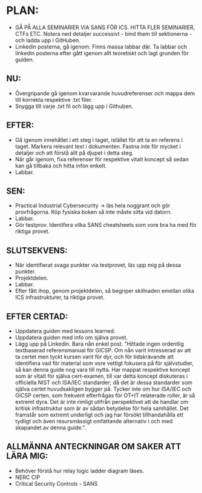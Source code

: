 # PLAN:
- GÅ PÅ ALLA SEMINARIER VIA SANS FÖR ICS. HITTA FLER SEMINARIER, CTFs ETC. Notera ned detaljer successivt - bind them till sektionerna - och ladda upp i GitHuben.
- Linkedin posterna, gå igenom. Finns massa labbar där. Ta labbar och linkedin posterna efter gått igenom allt teoretiskt och lagt grunden för guiden.

## NU:
- Övergripande gå igenom kvarvarande huvudreferenser och mappa dem till korrekta respektive .txt filer.
- Snygga till varje .txt fil och lägg upp i Githuben.

## EFTER:
- Gå igenom innehållet i ett steg i taget, istället för att ta en referens i taget. Markera relevant text i dokumenten. Fastna inte för mycket i detaljer och att förstå allt på djupet i detta steg. 
- När går igenom, fixa referenser för respektive vitalt koncept så sedan kan gå tillbaka och hitta infon enkelt.
- Labbar.

## SEN:
- Practical Industrial Cybersecurity -> läs hela noggrant och gör provfrågorna. Köp fysiska boken så inte måste sitta vid datorn.
- Labbar. 
- Gör testprov. Identifera vilka SANS cheatsheets som vore bra ha med för riktiga provet.

## SLUTSEKVENS:
- När identifierat svaga punkter via testprovet, läs upp mig på dessa punkter.
- Projektdelen.
- Labbar.
- Efter fått ihop, genom projektdelen, så begriper skillnaden emellan olika ICS infrastrukturer, ta riktiga provet. 

## EFTER CERTAD:
- Uppdatera guiden med lessons learned.
- Uppdatera guiden med info om själva provet.
- Lägg upp på Linkedin. Bara nån enkel post. "Hittade ingen ordentlig textbaserad referensmanual för GICSP. Om nån varit intresserad av att ta certet men tyckt kursen varit för dyr, och för tidskrävande att identifiera vad för material som vore vettigt fokusera på för självstudier, så kan denna guide nog vara till nytta. Har mappat respektive koncept som är vitalt för själva cert-examen, till var detta koncept diskuteras i officiella NIST och ISA/IEC standarder; då det är dessa standarder som själva certet huvudsakligen bygger på. Tycker inte om hur ISA/IEC och GICSP certen, som frekvent efterfrågas för OT+IT relaterade roller, är så extremt dyra. Det är inte rimligt utifrån perspektivet att de handlar om kritisk infrastruktur som är av sådan betydelse för hela samhället. Det framstår som extremt underligt och jag har försökt tillhandahålla ett tydligt och även resursmässigt omfattande alternativ i och med skapandet av denna guide.". 

## ALLMÄNNA ANTECKNINGAR OM SAKER ATT LÄRA MIG:
- Behöver förstå hur relay logic ladder diagram läses.
- NERC CIP
- Critical Security Controls - SANS

